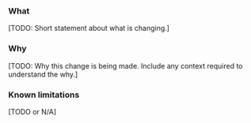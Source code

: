 ### What

[TODO: Short statement about what is changing.]

### Why

[TODO: Why this change is being made. Include any context required to understand the why.]

### Known limitations

[TODO or N/A]
